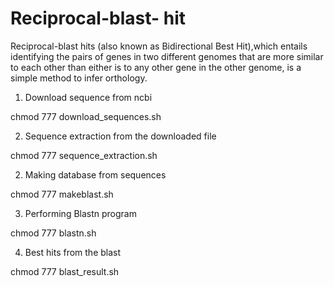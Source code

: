 # Reciprocal-blast- hit
Reciprocal-blast hits (also known as Bidirectional Best Hit),which entails identifying the pairs of genes in two different genomes that are more similar to each other than either is to any other gene in the other genome, is a simple method to infer orthology.

1.  Download sequence from ncbi

chmod 777 download_sequences.sh

2. Sequence extraction from the downloaded file

chmod 777 sequence_extraction.sh

2.  Making database from sequences

chmod 777 makeblast.sh

3. Performing Blastn program 

chmod 777 blastn.sh

4. Best hits from the blast

chmod 777 blast_result.sh

